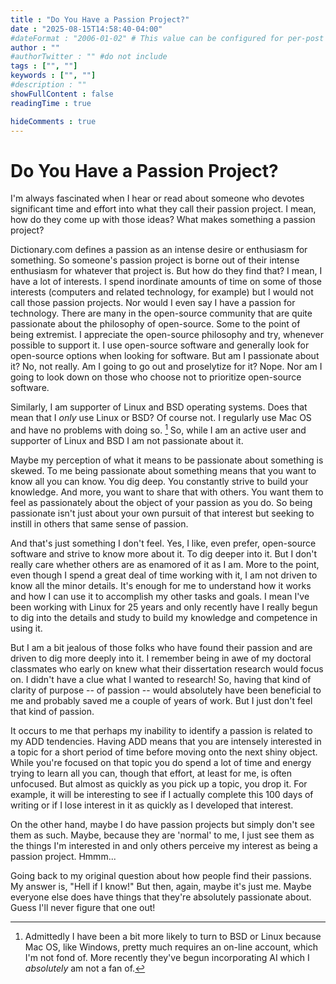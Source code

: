 ```yaml
---
title : "Do You Have a Passion Project?"
date : "2025-08-15T14:58:40-04:00"
#dateFormat : "2006-01-02" # This value can be configured for per-post date formatting
author : ""
#authorTwitter : "" #do not include 
tags : ["", ""]
keywords : ["", ""]
#description : ""
showFullContent : false
readingTime : true

hideComments : true
---
```

# Do You Have a Passion Project?

I'm always fascinated when I hear or read about someone who devotes significant time and effort into what they call their passion project.  I mean, how do they come up with those ideas? What makes something a passion project?

Dictionary.com defines a passion as an intense desire or enthusiasm for something. So someone's passion project is borne out of their intense enthusiasm for whatever that project is.  But how do they find that?  I mean, I have a lot of interests. I spend inordinate amounts of time on some of those interests (computers and related technology, for example) but I would not call those passion projects. Nor would I even say I have a passion for technology. There are many in the open-source community that are quite passionate about the philosophy of open-source. Some to the point of being extremist. I appreciate the open-source philosophy and try, whenever possible to support it.  I use open-source software and generally look for open-source options when looking for software.  But am I passionate about it? No, not really. Am I going to go out and proselytize for it? Nope. Nor am I going to look down on those who choose not to prioritize open-source software.

Similarly, I am supporter of Linux and BSD operating systems. Does that mean that I _only_ use Linux or BSD? Of course not.  I regularly use Mac OS and have no problems with doing so. [^1] So, while I am an active user and supporter of Linux and BSD I am not passionate about it.

Maybe my perception of what it means to be passionate about something is skewed. To me being passionate about something means that you want to know all you can know. You dig deep. You constantly strive to build your knowledge. And more, you want to share that with others.  You want them to feel as passionately about the object of your passion as you do. So being passionate isn't just about your own pursuit of that interest but seeking to instill in others that same sense of passion.

And that's just something I don't feel. Yes, I like, even prefer, open-source software and strive to know more about it. To dig deeper into it. But I don't really care whether others are as enamored of it as I am. More to the point, even though I spend a great deal of time working with it, I am not driven to know all the minor details. It's enough for me to understand how it works and how I can use it to accomplish my other tasks and goals. I mean I've been working with Linux for 25 years and only recently have I really begun to dig into the details and study to build my knowledge and competence in using it. 

But I am a bit jealous of those folks who have found their passion and are driven to dig more deeply into it. I remember being in awe of my doctoral classmates who early on knew what their dissertation research would focus on.  I didn't have a clue what I wanted to research! So, having that kind of clarity of purpose -- of passion -- would absolutely have been beneficial to me and probably saved me a couple of years of work.  But I just don't feel that kind of passion.

It occurs to me that perhaps my inability to identify a passion is related to my ADD tendencies. Having ADD means that you are intensely interested in a topic for a short period of time before moving onto the next shiny object.  While you're focused on that topic you do spend a lot of time and energy trying to learn all you can, though that effort, at least for me, is often unfocused. But almost as quickly as you pick up a topic, you drop it.  For example, it will be interesting to see if I actually complete this 100 days of writing or if I lose interest in it as quickly as I developed that interest.

On the other hand, maybe I do have passion projects but simply don't see them as such. Maybe, because they are 'normal' to me, I just see them as the things I'm interested in and only others perceive my interest as being a passion project. Hmmm...

Going back to my original question about how people find their passions. My answer is, "Hell if I know!" But then, again, maybe it's just me. Maybe everyone else does have things that they're absolutely passionate about. Guess I'll never figure that one out!

[^1]: Admittedly I have been a bit more likely to turn to BSD or Linux because Mac OS, like Windows, pretty much requires an on-line account, which I'm not fond of. More recently they've begun incorporating AI which I _absolutely_ am not a fan of.
